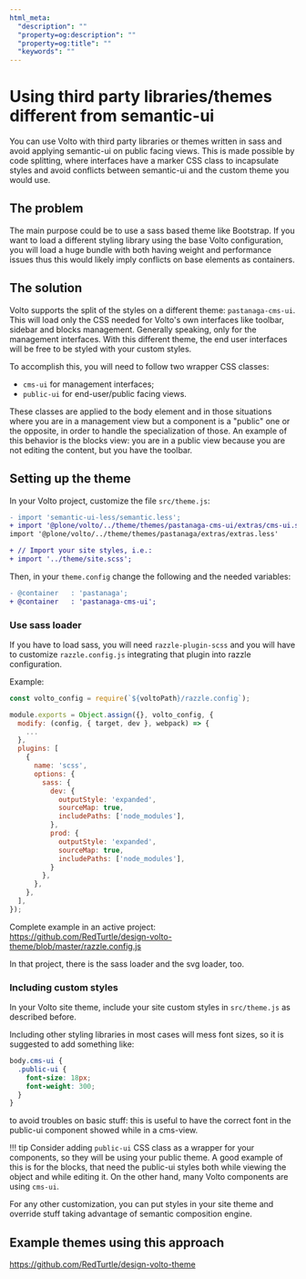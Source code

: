 ```yaml
---
html_meta:
  "description": ""
  "property=og:description": ""
  "property=og:title": ""
  "keywords": ""
---
```


# Using third party libraries/themes different from semantic-ui

You can use Volto with third party libraries or themes written in sass and avoid applying semantic-ui on public facing views.
This is made possible by code splitting, where interfaces have a marker CSS class to incapsulate styles and avoid conflicts between semantic-ui and the custom theme you would use.

## The problem

The main purpose could be to use a sass based theme like Bootstrap.
If you want to load a different styling library using the base Volto configuration, you will load a huge bundle with both having weight and performance issues thus this would likely imply conflicts on base elements as containers.

## The solution

Volto supports the split of the styles on a different theme: `pastanaga-cms-ui`.
This will load only the CSS needed for Volto's own interfaces like toolbar, sidebar and blocks management. Generally speaking, only for the management interfaces.
With this different theme, the end user interfaces will be free to be styled with your custom styles.

To accomplish this, you will need to follow two wrapper CSS classes:

- `cms-ui` for management interfaces;
- `public-ui` for end-user/public facing views.

These classes are applied to the body element and in those situations where you are in a management view but a component is a "public" one or the opposite, in order to handle the specialization of those.
An example of this behavior is the blocks view: you are in a public view because you are not editing the content, but you have the toolbar.

## Setting up the theme

In your Volto project, customize the file `src/theme.js`:

```diff
- import 'semantic-ui-less/semantic.less';
+ import '@plone/volto/../theme/themes/pastanaga-cms-ui/extras/cms-ui.semantic.less';
import '@plone/volto/../theme/themes/pastanaga/extras/extras.less'

+ // Import your site styles, i.e.:
+ import '../theme/site.scss';
```

Then, in your `theme.config` change the following and the needed variables:

```diff
- @container   : 'pastanaga';
+ @container   : 'pastanaga-cms-ui';
```

### Use sass loader

If you have to load sass, you will need `razzle-plugin-scss` and you will have to customize `razzle.config.js` integrating that plugin into razzle configuration.

Example:

```js
const volto_config = require(`${voltoPath}/razzle.config`);

module.exports = Object.assign({}, volto_config, {
  modify: (config, { target, dev }, webpack) => {
    ...
  },
  plugins: [
    {
      name: 'scss',
      options: {
        sass: {
          dev: {
            outputStyle: 'expanded',
            sourceMap: true,
            includePaths: ['node_modules'],
          },
          prod: {
            outputStyle: 'expanded',
            sourceMap: true,
            includePaths: ['node_modules'],
          }
        },
      },
    },
  ],
});
```

Complete example in an active project:
https://github.com/RedTurtle/design-volto-theme/blob/master/razzle.config.js

In that project, there is the sass loader and the svg loader, too.

### Including custom styles

In your Volto site theme, include your site custom styles in `src/theme.js` as described before.

Including other styling libraries in most cases will mess font sizes, so it is suggested to add something like:

```scss
body.cms-ui {
  .public-ui {
    font-size: 18px;
    font-weight: 300;
  }
}
```

to avoid troubles on basic stuff: this is useful to have the correct font in the public-ui component showed while in a cms-view.

!!! tip
    Consider adding `public-ui` CSS class as a wrapper for your components, so they will be using your public theme. A good example of this is for the blocks, that need the public-ui styles both while viewing the object and while editing it.
    On the other hand, many Volto components are using `cms-ui`.

For any other customization, you can put styles in your site theme and override stuff taking advantage of semantic composition engine.

## Example themes using this approach

https://github.com/RedTurtle/design-volto-theme
